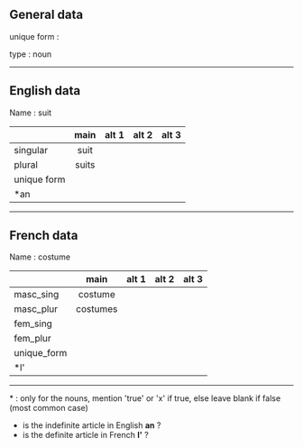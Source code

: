 ## General data

unique form :

type : noun

---

## English data

Name : suit

|             | main  | alt 1 | alt 2 | alt 3 |
| :---------- | :---: | :---: | :---: | ----- |
| singular    | suit  |       |       |       |
| plural      | suits |       |       |       |
| unique form |       |       |       |       |
| \*an        |       |       |       |       |

---

## French data

Name : costume

|             |   main   | alt 1 | alt 2 | alt 3 |
| :---------- | :------: | :---: | :---: | :---: |
| masc_sing   | costume  |       |       |       |
| masc_plur   | costumes |       |       |       |
| fem_sing    |          |       |       |       |
| fem_plur    |          |       |       |       |
| unique_form |          |       |       |       |
| \*l'        |          |       |       |       |

---

\* : only for the nouns, mention 'true' or 'x' if true, else leave blank if false (most common case)

- is the indefinite article in English **an** ?
- is the definite article in French **l'** ?
